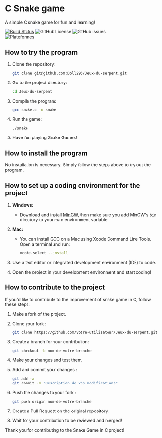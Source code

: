 # C Snake game

A simple C snake game for fun and learning!

[![Build Status](https://travis-ci.org/Doll293/Jeux-du-serpent.svg?branch=master)](https://travis-ci.org/votre-utilisateur/snake-game-c)
![GitHub License](https://img.shields.io/github/license/Doll293/Jeux-du-serpent?color=red)
![GitHub issues](https://img.shields.io/github/issues/Doll293/Jeux-du-serpent)
<br>
![Plateformes](https://img.shields.io/badge/Plateforms-Linux%20%7C%20Windows%20%7C%20Mac-blue.svg)

## How to try the program

1. Clone the repository:
    ```bash
    git clone git@github.com:Doll293/Jeux-du-serpent.git
    ```

2. Go to the project directory:
    ```bash
    cd Jeux-du-serpent
    ```

3. Compile the program:
    ```bash
    gcc snake.c -o snake
    ```

4. Run the game:
    ```bash
    ./snake
    ```

5. Have fun playing Snake Games!

## How to install the program

No installation is necessary. Simply follow the steps above to try out the program.

## How to set up a coding environment for the project

1. **Windows:**

   - Download and install [MinGW](http://www.mingw.org/), then make sure you add MinGW's `bin` directory to your `PATH` environment variable.

2. **Mac:**

   - You can install GCC on a Mac using Xcode Command Line Tools. Open a terminal and run:
     ```bash
     xcode-select --install
     ```

3. Use a text editor or integrated development environment (IDE) to code.

4. Open the project in your development environment and start coding!


## How to contribute to the project

If you'd like to contribute to the improvement of snake game in C, follow these steps:

1. Make a fork of the project.

2. Clone your fork :
    ```bash
    git clone https://github.com/votre-utilisateur/Jeux-du-serpent.git
    ```

3. Create a branch for your contribution:
    ```bash
    git checkout -b nom-de-votre-branche
    ```

4. Make your changes and test them.

5. Add and commit your changes :
    ```bash
    git add -a
    git commit -m "Description de vos modifications"
    ```

6. Push the changes to your fork :
    ```bash
    git push origin nom-de-votre-branche
    ```

7. Create a Pull Request on the original repository.

8. Wait for your contribution to be reviewed and merged!

Thank you for contributing to the Snake Game in C project!
